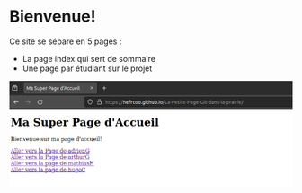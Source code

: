 # Bienvenue!

Ce site se sépare en 5 pages :
- La page index qui sert de sommaire
- Une page par étudiant sur le projet

![screenshot](image/image.png)

